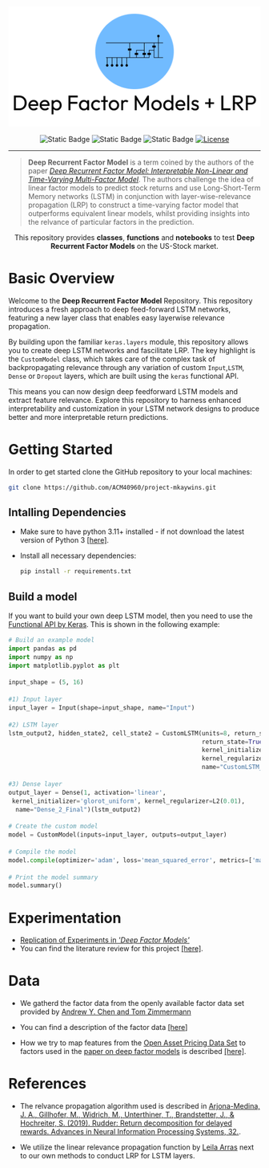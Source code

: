 <p align="center"><img width=% src="./static/logo.png" style="margin-bottom=0px"></p>
<div align="center">

![Static Badge](https://img.shields.io/badge/Python-3.11-green?style=flat-square&logo=python&logoColor=%23fff)
![Static Badge](https://img.shields.io/badge/Jupyter-1.0-green?style=flat-square&logo=jupyter&logoColor=%23fff)
![Static Badge](https://img.shields.io/badge/Tensorflow-2.13.0-orange?style=flat-square&logo=tensorflow&logoColor=%23fff)
[![License](https://img.shields.io/badge/license-MIT-red?style=flat-square)](./License)

</div>

---

> **Deep Recurrent Factor Model** is a term coined by the authors of the paper [*Deep Recurrent Factor Model: Interpretable Non-Linear and Time-Varying
> Multi-Factor Model*](https://arxiv.org/pdf/1901.11493.pdf). The authors challenge the idea of linear factor models to predict stock returns and use Long-Short-Term Memory networks (LSTM) in conjunction with layer-wise-relevance propagation (LRP) to construct a time-varying factor model that outperforms equivalent linear models, whilst providing insights into the relvance of particular factors in the prediction.



<div align=center>
This repository provides <b>classes</b>, <b>functions</b> and <b>notebooks</b>
to test <b>Deep Recurrent Factor Models</b> on the US-Stock market.
</div>


# Basic Overview
Welcome to the **Deep Recurrent Factor Model** Repository. This repository introduces a fresh approach to deep feed-forward LSTM networks, featuring a new layer class that enables easy layerwise relevance propagation. 

By building upon the familiar `keras.layers` module, this repository allows you to create deep LSTM networks and fascilitate LRP.
The key highlight is the `CustomModel` class, which takes care of the complex task of backpropagating relevance through any variation of custom `Input`,`LSTM`, 
`Dense` or `Dropout` layers, which are built using the `keras` functional API. 

This means you can now design deep feedforward LSTM models and extract feature relevance. Explore this repository to harness enhanced interpretability and customization in your LSTM network designs to produce better and more interpretable return predictions.


# Getting Started

In order to get started clone the GitHub repository to your local machines:
```bash
git clone https://github.com/ACM40960/project-mkaywins.git
```

## Intalling Dependencies
- Make sure to have python 3.11+ installed - if not download the latest version of Python 3 [[here]](https://www.python.org/downloads/).

- Install all necessary dependencies:

    ```bash
    pip install -r requirements.txt
    ```

## Build a model

If you want to build your own deep LSTM model, then you need to 
use the [Functional API by Keras](https://keras.io/guides/functional_api/). This is shown in the following example:

```python
# Build an example model
import pandas as pd
import numpy as np
import matplotlib.pyplot as plt

input_shape = (5, 16)

#1) Input layer
input_layer = Input(shape=input_shape, name="Input")

#2) LSTM layer
lstm_output2, hidden_state2, cell_state2 = CustomLSTM(units=8, return_sequences=False,
                                                      return_state=True,
                                                      kernel_initializer='glorot_uniform',
                                                      kernel_regularizer=L2(0.01),
                                                      name="CustomLSTM_2")(input_layer)

#3) Dense layer
output_layer = Dense(1, activation='linear',
 kernel_initializer='glorot_uniform', kernel_regularizer=L2(0.01),
  name="Dense_2_Final")(lstm_output2)

# Create the custom model
model = CustomModel(inputs=input_layer, outputs=output_layer)

# Compile the model
model.compile(optimizer='adam', loss='mean_squared_error', metrics=['mae'])

# Print the model summary
model.summary()

```

# Experimentation 

- [Replication of Experiments in <i>'Deep Factor Models'</i>]() 
- You can find the literature review for this project [[here]](./static/LiteratureReview.pdf).

# Data

- We gatherd the factor data from the openly available factor data set provided by [Andrew Y. Chen and Tom Zimmermann](https://www.openassetpricing.com/data/)

-  You can find a description of the factor data [[here]](https://docs.google.com/spreadsheets/d/1WLiuWh4Uq_0wK230yXpczsb_PON0z91e_TAcUtb0rkU/edit?pli=1#gid=312865186)

- How we try to map features from the [Open Asset Pricing Data Set](https://www.openassetpricing.com/data/) to factors used in the [paper on deep factor models]((https://arxiv.org/pdf/1901.11493.pdf)) is described [[here]](./static/Data/FactorDescription.md).

# References

- The relvance propagation algorithm used is described in <a href=https://proceedings.neurips.cc/paper_files/paper/2019/file/16105fb9cc614fc29e1bda00dab60d41-Paper.pdf> Arjona-Medina, J. A., Gillhofer, M., Widrich, M., Unterthiner, T., Brandstetter, J., & Hochreiter, S. (2019). Rudder: Return decomposition for delayed rewards. Advances in Neural Information Processing Systems, 32.</a>. 

- We utilize the linear relevance propagation function by [Leila Arras](https://github.com/ArrasL/LRP_for_LSTM) next to our own methods to conduct LRP for LSTM layers.



